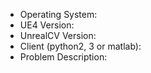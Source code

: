 - Operating System:
- UE4 Version:
- UnrealCV Version:
- Client (python2, 3 or matlab):
- Problem Description:
